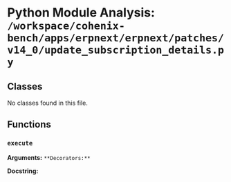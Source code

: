 # Python Module Analysis: `/workspace/cohenix-bench/apps/erpnext/erpnext/patches/v14_0/update_subscription_details.py`

## Classes

No classes found in this file.


## Functions

### `execute`
**Arguments:** ``
**Decorators:** ``

**Docstring:**
```

```

